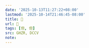 ```yaml
---
date: '2025-10-13T11:27:22+08:00'
lastmod: '2025-10-14T21:46:45-08:00'
title: 󰗒
url: 󰗒
tags: [但, 但]
src: GHZR, DCCV
note:
---
```

